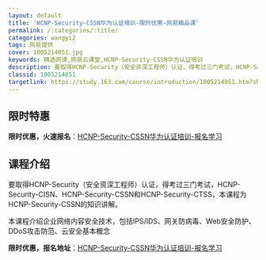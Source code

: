```yaml
---
layout: default
title: 'HCNP-Security-CSSN华为认证培训-限时优惠-网易精品课'
permalink: /:categories/:title/
categories: wangyi2
tags: 网易提供
cover: 1005214051.jpg
keywords: 精选网课,网易云课堂,HCNP-Security-CSSN华为认证培训
description: 要取得HCNP-Security（安全资深工程师）认证，得考过三门考试，HCNP-Security-CISN、HCNP-
classid: 1005214051
targetlink: https://study.163.com/course/introduction/1005214051.htm?share=1&shareId=1025206652&utm_campaign=share&utm_medium=iphoneShare&utm_source=&utm_u=1025206652
---
```


## 限时特惠

**限时优惠，火速报名**：[HCNP-Security-CSSN华为认证培训-报名学习](https://study.163.com/course/introduction/1005214051.htm?share=1&shareId=1025206652&utm_campaign=share&utm_medium=iphoneShare&utm_source=&utm_u=1025206652)

## 课程介绍

要取得HCNP-Security（安全资深工程师）认证，得考过三门考试，HCNP-Security-CISN、HCNP-Security-CSSN和HCNP-Security-CTSS，本课程为HCNP-Security-CSSN的知识讲解。

本课程介绍企业网络内容安全技术，包括IPS/IDS、网关防病毒、Web安全防护、DDoS攻击防范、云安全基本概念

**限时优惠，报名地址**：[HCNP-Security-CSSN华为认证培训-报名学习](https://study.163.com/course/introduction/1005214051.htm?share=1&shareId=1025206652&utm_campaign=share&utm_medium=iphoneShare&utm_source=&utm_u=1025206652)

